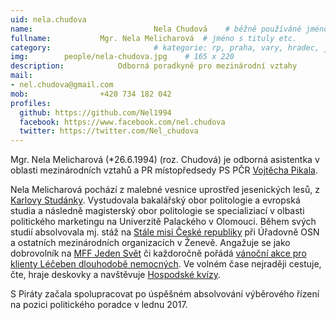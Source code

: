 ```yaml
---
uid: nela.chudova
name:                           Nela Chudová  	# běžně používáné jméno
fullname: 			Mgr. Nela Melicharová  # jméno s tituly etc.
category:                       # kategorie: rp, praha, vary, hradec, jmk, senat,
img: 		people/nela-chudova.jpg    # 165 x 220
description: 			Odborná poradkyně pro mezinárodní vztahy             	        			# kratký popis, max 160 znaků
mail:
- nel.chudova@gmail.com
mob: 				+420 734 182 042
profiles:
  github: https://github.com/Nel1994
  facebook: https://www.facebook.com/nel.chudova
  twitter: https://twitter.com/Nel_chudova
---
```


Mgr. Nela Melicharová (*26.6.1994) (roz. Chudová) je odborná asistentka v oblasti mezinárodních vztahů a PR místopředsedy PS PČR [Vojtěcha Pikala](/lide/vojtech-pikal/). 

Nela Melicharová pochází z malebné vesnice uprostřed jesenických lesů, z [Karlovy Studánky](http://www.horskelazne.cz/). Vystudovala bakalářský obor politologie a evropská studia a následně magisterský obor politologie se specializiací v olbasti politického marketingu na Univerzitě Palackého v Olomouci. Během svých studií absolvovala mj. stáž na [Stále misi České republiky](https://www.mzv.cz/geneva) při Úřadovně OSN a ostatních mezinárodních organizacích v Ženevě. Angažuje se jako dobrovolník na [MFF Jeden Svět](https://jedensvet.cz/2018/) či každoročně pořádá [vánoční akce pro klienty Léčeben dlouhodobě nemocných](http://vanocevsem.cz/nas-tym/). Ve volném čase nejraději cestuje, čte, hraje deskovky a navštěvuje [Hospodské kvízy](http://www.hospodskykviz.cz/#jakfunguje). 

S Piráty začala spolupracovat po úspěšném absolvování výběrového řízení na pozici politického poradce v lednu 2017.
